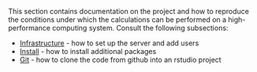 This section contains documentation on the project and how to reproduce the
conditions under which the calculations can be performed on a high-performance
computing system. Consult the following subsections:

- [Infrastructure](INFRA.md) - how to set up the server and add users
- [Install](INSTALL.md) - how to install additional packages
- [Git](GIT.md) - how to clone the code from github into an rstudio project

